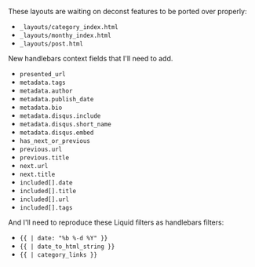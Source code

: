 These layouts are waiting on deconst features to be ported over properly:

 * `_layouts/category_index.html`
 * `_layouts/monthy_index.html`
 * `_layouts/post.html`

New handlebars context fields that I'll need to add.

 * `presented_url`
 * `metadata.tags`
 * `metadata.author`
 * `metadata.publish_date`
 * `metadata.bio`
 * `metadata.disqus.include`
 * `metadata.disqus.short_name`
 * `metadata.disqus.embed`
 * `has_next_or_previous`
 * `previous.url`
 * `previous.title`
 * `next.url`
 * `next.title`
 * `included[].date`
 * `included[].title`
 * `included[].url`
 * `included[].tags`

And I'll need to reproduce these Liquid filters as handlebars filters:

 * `{{ | date: "%b %-d %Y" }}`
 * `{{ | date_to_html_string }}`
 * `{{ | category_links }}`
